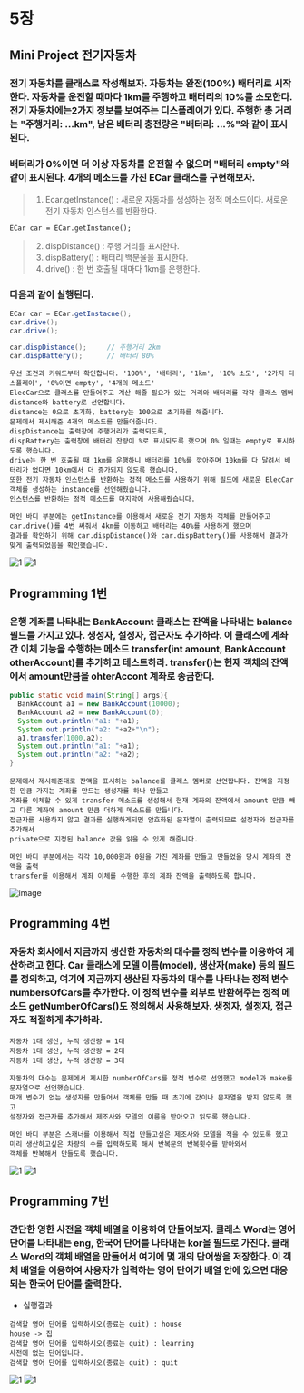 # 5장
## Mini Project 전기자동차
### 전기 자동차를 클래스로 작성해보자. 자동차는 완전(100%) 배터리로 시작한다. 자동차를 운전할 때마다 1km를 주행하고 배터리의 10%를 소모한다. 전기 자동차에는2가지 정보를 보여주는 디스플레이가 있다. 주행한 총 거리는 "주행거리: ...km", 남은 배터리 충전량은 "배터리: ...%"와 같이 표시된다.
### 배터리가 0%이면 더 이상 자동차를 운전할 수 없으며 "배터리 empty"와 같이 표시된다. 4개의 메소드를 가진 ECar 클래스를 구현해보자.
> 1. Ecar.getInstance() : 새로운 자동차를 생성하는 정적 메소드이다. 새로운 전기 자동차 인스턴스를 반환한다.
```
ECar car = ECar.getInstance();
```
> 2. dispDistance() : 주행 거리를 표시한다.
> 3. dispBattery() : 배터리 백분율을 표시한다.
> 4. drive() : 한 번 호출될 때마다 1km를 운행한다.
### 다음과 같이 실행된다.
``` java
ECar car = ECar.getInstacne();
car.drive();
car.drive();

car.dispDistance();     // 주행거리 2km
car.dispBattery();      // 배터리 80%
```
```
우선 조건과 키워드부터 확인합니다. '100%', '배터리', '1km', '10% 소모', '2가지 디스플레이', '0%이면 empty', '4개의 메소드'
ElecCar으로 클래스를 만들어주고 계산 해줄 필요가 있는 거리와 배터리를 각각 클래스 멤버 distance와 battery로 선언합니다.
distance는 0으로 초기화, battery는 100으로 초기화를 해줍니다.
문제에서 제시해준 4개의 메소드를 만들어줍니다.
dispDistance는 출력창에 주행거리가 출력되도록,
dispBattery는 출력창에 배터리 잔량이 %로 표시되도록 했으며 0% 일때는 empty로 표시하도록 했습니다.
drive는 한 번 호출될 때 1km를 운행하니 배터리를 10%를 깎아주며 10km를 다 달려서 배터리가 없다면 10km에서 더 증가되지 않도록 했습니다.
또한 전기 자동차 인스턴스를 반환하는 정적 메소드를 사용하기 위해 필드에 새로운 ElecCar객체를 생성하는 instance를 선언해줬습니다.
인스턴스를 반환하는 정적 메소드를 마지막에 사용해줬습니다.

메인 바디 부분에는 getInstance를 이용해서 새로운 전기 자동차 객체를 만들어주고
car.drive()를 4번 써줘서 4km를 이동하고 배터리는 40%를 사용하게 했으며
결과를 확인하기 위해 car.dispDistance()와 car.dispBattery()를 사용해서 결과가 맞게 출력되었음을 확인했습니다.

```
![1](/img3/ElecCar-1.JPG)
![1](/img3/ElecCar-2.JPG)

## Programming 1번
### 은행 계좌를 나타내는 BankAccount 클래스는 잔액을 나타내는 balance 필드를 가지고 있다. 생성자, 설정자, 접근자도 추가하라. 이 클래스에 계좌 간 이체 기능을 수행하는 메소드 transfer(int amount, BankAccount otherAccount)를 추가하고 테스트하라. transfer()는 현재 객체의 잔액에서 amount만큼을 ohterAccont 계좌로 송금한다.

``` java
public static void main(String[] args){
  BankAccount a1 = new BankAccount(10000);
  BankAccount a2 = new BankAccount(0);
  System.out.println("a1: "+a1);
  System.out.println("a2: "+a2+"\n");
  a1.transfer(1000,a2);
  System.out.println("a1: "+a1);
  System.out.println("a2: "+a2);
}
```
```
문제에서 제시해준대로 잔액을 표시하는 balance를 클래스 멤버로 선언합니다. 잔액을 지정한 만큼 가지는 계좌를 만드는 생성자를 하나 만들고
계좌를 이체할 수 있게 transfer 메소드를 생성해서 현재 계좌의 잔액에서 amount 만큼 빼고 다른 계좌에 amount 만큼 더하게 메소드를 만듭니다.
접근자를 사용하지 않고 결과를 실행하게되면 암호화된 문자열이 출력되므로 설정자와 접근자를 추가해서
private으로 지정된 balance 값을 읽을 수 있게 해줍니다.

메인 바디 부분에서는 각각 10,000원과 0원을 가진 계좌를 만들고 만들었을 당시 계좌의 잔액을 출력
transfer를 이용해서 계좌 이체를 수행한 후의 계좌 잔액을 출력하도록 합니다.

```
![image](/img3/PG5-1.JPG)

## Programming 4번
### 자동차 회사에서 지금까지 생산한 자동차의 대수를 정적 변수를 이용하여 계산하려고 한다. Car 클래스에 모델 이름(model), 생산자(make) 등의 필드를 정의하고, 여기에 지금까지 생산된 자동차의 대수를 나타내는 정적 변수 numbersOfCars를 추가한다. 이 정적 변수를 외부로 반환해주는 정적 메소드 getNumberOfCars()도 정의해서 사용해보자. 생정자, 설정자, 접근자도 적절하게 추가하라.
```
자동차 1대 생산, 누적 생산량 = 1대
자동차 1대 생산, 누적 생산량 = 2대
자동차 1대 생산, 누적 생산량 = 3대
```
```
자동차의 대수는 문제에서 제시한 numberOfCars를 정적 변수로 선언했고 model과 make를 문자열으로 선언했습니다.
매개 변수가 없는 생성자를 만들어서 객체를 만들 때 초기에 값이나 문자열을 받지 않도록 했고
설정자와 접근자를 추가해서 제조사와 모델의 이름을 받아오고 읽도록 했습니다.

메인 바디 부분은 스캐너를 이용해서 직접 만들고싶은 제조사와 모델을 적을 수 있도록 했고
미리 생산하고싶은 차량의 수를 입력하도록 해서 반복문의 반복횟수를 받아와서
객체를 반복해서 만들도록 했습니다.
```
![1](img3/PG5-4.JPG)
![1](img3/PG5-4-2.JPG)


## Programming 7번
### 간단한 영한 사전을 객체 배열을 이용하여 만들어보자. 클래스 Word는 영어 단어를 나타내는 eng, 한국어 단어를 나타내는 kor을 필드로 가진다. 클래스 Word의 객체 배열을 만들어서 여기에 몇 개의 단어쌍을 저장한다. 이 객체 배열을 이용하여 사용자가 입력하는 영어 단어가 배열 안에 있으면 대응되는 한국어 단어를 출력한다.
* 실행결과
```
검색할 영어 단어를 입력하시오(종료는 quit) : house
house -> 집
검색할 영어 단어를 입력하시오(종료는 quit) : learning
사전에 없는 단어입니다.
검색할 영어 단어를 입력하시오(종료는 quit) : quit
```
![1](/img3/PG5-7-1)
![1](/img3/PG5-7-2)
